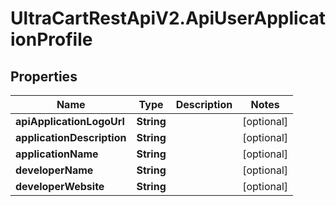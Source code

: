 # UltraCartRestApiV2.ApiUserApplicationProfile

## Properties
Name | Type | Description | Notes
------------ | ------------- | ------------- | -------------
**apiApplicationLogoUrl** | **String** |  | [optional] 
**applicationDescription** | **String** |  | [optional] 
**applicationName** | **String** |  | [optional] 
**developerName** | **String** |  | [optional] 
**developerWebsite** | **String** |  | [optional] 


